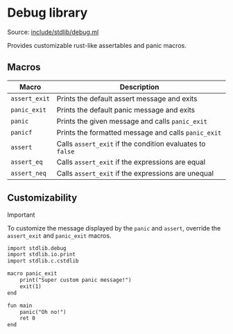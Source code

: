 # Debug library

Source: [include/stdlib/debug.ml](../../include/stdlib/debug.ml)

Provides customizable rust-like assertables and panic macros.

## Macros

Macro | Description
------------|------------
`assert_exit` | Prints the default assert message and exits
`panic_exit`  | Prints the default panic message and exits
`panic`       | Prints the given message and calls `panic_exit`
`panicf`      | Prints the formatted message and calls `panic_exit`
`assert`      | Calls `assert_exit` if the condition evaluates to `false`
`assert_eq`   | Calls `assert_exit` if the expressions are equal
`assert_neq`  | Calls `assert_exit` if the expressions are unequal

## Customizability

> [!IMPORTANT]
> To customize the message displayed by the `panic` and `assert`, override the `assert_exit` and `panic_exit` macros.

```txt
import stdlib.debug
import stdlib.io.print
import stdlib.c.cstdlib

macro panic_exit
    print("Super custom panic message!")
    exit(1)
end

fun main
    panic("Oh no!")
    ret 0
end
```
